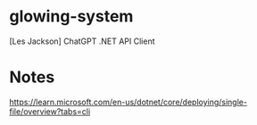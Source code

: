 # glowing-system
[Les Jackson] ChatGPT .NET API Client

# Notes
https://learn.microsoft.com/en-us/dotnet/core/deploying/single-file/overview?tabs=cli
